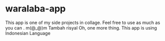 # waralaba-app
This app is one of my side projects in collage. Feel free to use as much as you can . 
m(@_@)m
Tambah risyal
Oh, one more thing. This app is using Indonesian Language

